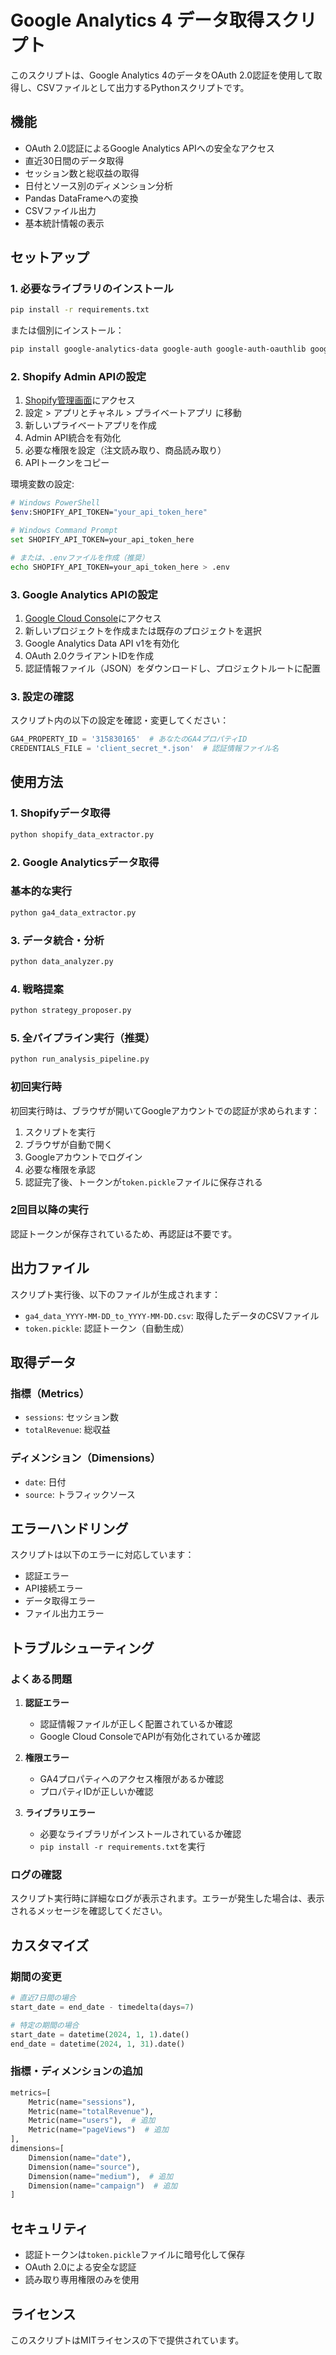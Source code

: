 # Google Analytics 4 データ取得スクリプト

このスクリプトは、Google Analytics 4のデータをOAuth 2.0認証を使用して取得し、CSVファイルとして出力するPythonスクリプトです。

## 機能

- OAuth 2.0認証によるGoogle Analytics APIへの安全なアクセス
- 直近30日間のデータ取得
- セッション数と総収益の取得
- 日付とソース別のディメンション分析
- Pandas DataFrameへの変換
- CSVファイル出力
- 基本統計情報の表示

## セットアップ

### 1. 必要なライブラリのインストール

```bash
pip install -r requirements.txt
```

または個別にインストール：

```bash
pip install google-analytics-data google-auth google-auth-oauthlib google-auth-httplib2 pandas
```

### 2. Shopify Admin APIの設定

1. [Shopify管理画面](https://admin.shopify.com/)にアクセス
2. 設定 > アプリとチャネル > プライベートアプリ に移動
3. 新しいプライベートアプリを作成
4. Admin API統合を有効化
5. 必要な権限を設定（注文読み取り、商品読み取り）
6. APIトークンをコピー

環境変数の設定:
```bash
# Windows PowerShell
$env:SHOPIFY_API_TOKEN="your_api_token_here"

# Windows Command Prompt
set SHOPIFY_API_TOKEN=your_api_token_here

# または、.envファイルを作成（推奨）
echo SHOPIFY_API_TOKEN=your_api_token_here > .env
```

### 3. Google Analytics APIの設定

1. [Google Cloud Console](https://console.cloud.google.com/)にアクセス
2. 新しいプロジェクトを作成または既存のプロジェクトを選択
3. Google Analytics Data API v1を有効化
4. OAuth 2.0クライアントIDを作成
5. 認証情報ファイル（JSON）をダウンロードし、プロジェクトルートに配置

### 3. 設定の確認

スクリプト内の以下の設定を確認・変更してください：

```python
GA4_PROPERTY_ID = '315830165'  # あなたのGA4プロパティID
CREDENTIALS_FILE = 'client_secret_*.json'  # 認証情報ファイル名
```

## 使用方法

### 1. Shopifyデータ取得

```bash
python shopify_data_extractor.py
```

### 2. Google Analyticsデータ取得

### 基本的な実行

```bash
python ga4_data_extractor.py
```

### 3. データ統合・分析

```bash
python data_analyzer.py
```

### 4. 戦略提案

```bash
python strategy_proposer.py
```

### 5. 全パイプライン実行（推奨）

```bash
python run_analysis_pipeline.py
```

### 初回実行時

初回実行時は、ブラウザが開いてGoogleアカウントでの認証が求められます：

1. スクリプトを実行
2. ブラウザが自動で開く
3. Googleアカウントでログイン
4. 必要な権限を承認
5. 認証完了後、トークンが`token.pickle`ファイルに保存される

### 2回目以降の実行

認証トークンが保存されているため、再認証は不要です。

## 出力ファイル

スクリプト実行後、以下のファイルが生成されます：

- `ga4_data_YYYY-MM-DD_to_YYYY-MM-DD.csv`: 取得したデータのCSVファイル
- `token.pickle`: 認証トークン（自動生成）

## 取得データ

### 指標（Metrics）
- `sessions`: セッション数
- `totalRevenue`: 総収益

### ディメンション（Dimensions）
- `date`: 日付
- `source`: トラフィックソース

## エラーハンドリング

スクリプトは以下のエラーに対応しています：

- 認証エラー
- API接続エラー
- データ取得エラー
- ファイル出力エラー

## トラブルシューティング

### よくある問題

1. **認証エラー**
   - 認証情報ファイルが正しく配置されているか確認
   - Google Cloud ConsoleでAPIが有効化されているか確認

2. **権限エラー**
   - GA4プロパティへのアクセス権限があるか確認
   - プロパティIDが正しいか確認

3. **ライブラリエラー**
   - 必要なライブラリがインストールされているか確認
   - `pip install -r requirements.txt`を実行

### ログの確認

スクリプト実行時に詳細なログが表示されます。エラーが発生した場合は、表示されるメッセージを確認してください。

## カスタマイズ

### 期間の変更

```python
# 直近7日間の場合
start_date = end_date - timedelta(days=7)

# 特定の期間の場合
start_date = datetime(2024, 1, 1).date()
end_date = datetime(2024, 1, 31).date()
```

### 指標・ディメンションの追加

```python
metrics=[
    Metric(name="sessions"),
    Metric(name="totalRevenue"),
    Metric(name="users"),  # 追加
    Metric(name="pageViews")  # 追加
],
dimensions=[
    Dimension(name="date"),
    Dimension(name="source"),
    Dimension(name="medium"),  # 追加
    Dimension(name="campaign")  # 追加
]
```

## セキュリティ

- 認証トークンは`token.pickle`ファイルに暗号化して保存
- OAuth 2.0による安全な認証
- 読み取り専用権限のみを使用

## ライセンス

このスクリプトはMITライセンスの下で提供されています。
